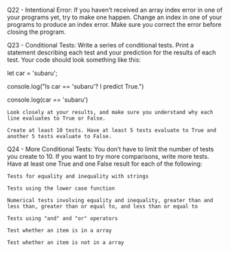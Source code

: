 Q22 - Intentional Error: If you haven’t received an array index error in one of your programs yet, try to make one happen. Change an index in one of your programs to produce an index error. Make sure you correct the error before closing the program.

Q23 - Conditional Tests: Write a series of conditional tests. Print a statement describing each test and your prediction for the results of each test. Your code should look something like this:

let car = 'subaru';

console.log("Is car == 'subaru'? I predict True.")

console.log(car == 'subaru')

    Look closely at your results, and make sure you understand why each line evaluates to True or False.

    Create at least 10 tests. Have at least 5 tests evaluate to True and another 5 tests evaluate to False.

Q24 - More Conditional Tests: You don’t have to limit the number of tests you create to 10. If you want to try more comparisons, write more tests. Have at least one True and one False result for each of the following:

    Tests for equality and inequality with strings

    Tests using the lower case function

    Numerical tests involving equality and inequality, greater than and less than, greater than or equal to, and less than or equal to

    Tests using "and" and "or" operators

    Test whether an item is in a array

    Test whether an item is not in a array
